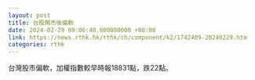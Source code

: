 ```yaml
---
layout: post
title: 台股開市後偏軟
date: 2024-02-29 09:06:40.000000000 +08:00
link: https://news.rthk.hk/rthk/ch/component/k2/1742409-20240229.htm
categories: rthk
---
```


台灣股市偏軟，加權指數較早時報18831點，跌22點。
